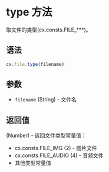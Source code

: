 # type 方法

取文件的类型(cx.consts.FILE_***)。

## 语法

```js
cx.file.type(filename)
```

## 参数

- `filename` (String) - 文件名

## 返回值

(Number) - 返回文件类型常量值：
- cx.consts.FILE_IMG (2) - 图片文件
- cx.consts.FILE_AUDIO (4) - 音频文件
- 其他类型常量值 